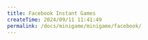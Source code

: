 ```yaml
---
title: Facebook Instant Games
createTime: 2024/09/11 11:41:49
permalink: /docs/minigame/minigame/facebook/
---
```


